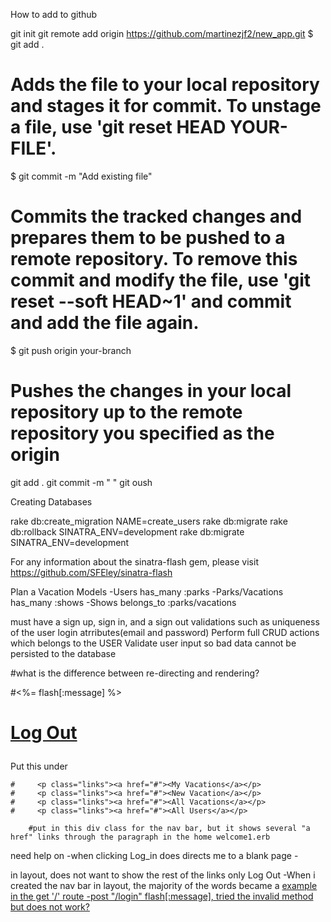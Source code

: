 How to add to github

git init
git remote add origin https://github.com/martinezjf2/new_app.git
$ git add .
# Adds the file to your local repository and stages it for commit. To unstage a file, use 'git reset HEAD YOUR-FILE'.
$ git commit -m "Add existing file"
# Commits the tracked changes and prepares them to be pushed to a remote repository. To remove this commit and modify the file, use 'git reset --soft HEAD~1' and commit and add the file again.
$ git push origin your-branch
# Pushes the changes in your local repository up to the remote repository you specified as the origin
git add .
git commit -m " "
git oush


Creating Databases

rake db:create_migration NAME=create_users
rake db:migrate
rake db:rollback SINATRA_ENV=development
rake db:migrate SINATRA_ENV=development


For any information about the sinatra-flash gem, please visit https://github.com/SFEley/sinatra-flash



Plan a Vacation
Models
-Users has_many :parks
-Parks/Vacations has_many :shows
-Shows belongs_to :parks/vacations

must have a sign up, sign in, and a sign out
validations such as uniqueness of the user login atrributes(email and password)
Perform full CRUD actions which belongs to the USER
Validate user input so bad data cannot be persisted to the database

 #what is the difference between re-directing and rendering?



#<%= flash[:message] %>

 #     <p class="links"><a href="#" class="logout">Log Out</a></p>

 Put this under <div class="wrapper">

    #     <p class="links"><a href="#"><My Vacations</a></p>
    #     <p class="links"><a href="#"><New Vacation</a></p>
    #     <p class="links"><a href="#"><All Vacations</a></p>
    #     <p class="links"><a href="#"><All Users</a></p>
        
        #put in this div class for the nav bar, but it shows several "a href" links through the paragraph in the home welcome1.erb



need help on 
-when clicking Log_in does directs me to a blank page
-<div class="wrapper"> in layout, does not want to show the rest of the links only Log Out
-When i created the nav bar in layout, the majority of the words became a <a href> example in the get '/' route
-post "/login" flash[:message], tried the invalid method but does not work?